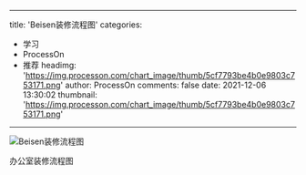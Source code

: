 
---
title: 'Beisen装修流程图'
categories: 
 - 学习
 - ProcessOn
 - 推荐
headimg: 'https://img.processon.com/chart_image/thumb/5cf7793be4b0e9803c753171.png'
author: ProcessOn
comments: false
date: 2021-12-06 13:30:02
thumbnail: 'https://img.processon.com/chart_image/thumb/5cf7793be4b0e9803c753171.png'
---

<div>   
<img class="thumb" alt="Beisen装修流程图" src="https://img.processon.com/chart_image/thumb/5cf7793be4b0e9803c753171.png" referrerpolicy="no-referrer">
<p>办公室装修流程图</p>  
</div>
            